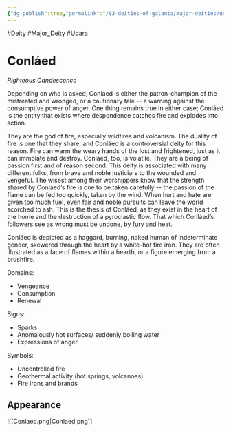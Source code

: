 ```yaml
---
{"dg-publish":true,"permalink":"/03-deities-of-galanta/major-deities/udara/conlaed/","created":"2025-02-09T22:47:11.867+00:00","updated":"2025-02-09T23:30:17.268+00:00"}
---
```


#Deity #Major_Deity #Udara 
# Conláed
*Righteous Candescence*

Depending on who is asked, Conláed is either the patron-champion of the mistreated and wronged, or a cautionary tale -- a warning against the consumptive power of anger. One thing remains true in either case; Conláed is the entity that exists where despondence catches fire and explodes into action.

They are the god of fire, especially wildfires and volcanism. The duality of fire is one that they share, and Conláed is a controversial deity for this reason. Fire can warm the weary hands of the lost and frightened, just as it can immolate and destroy. Conláed, too, is volatile. They are a being of passion first and of reason second. This deity is associated with many different folks, from brave and noble justiciars to the wounded and vengeful. The wisest among their worshippers know that the strength shared by Conláed’s fire is one to be taken carefully -- the passion of the flame can be fed too quickly, taken by the wind. When hurt and hate are given too much fuel, even fair and noble pursuits can leave the world scorched to ash. This is the thesis of Conláed, as they exist in the heart of the home and the destruction of a pyroclastic flow. That which Conláed’s followers see as wrong must be undone, by fury and heat.

Conláed is depicted as a haggard, burning, naked human of indeterminate gender, skewered through the heart by a white-hot fire iron. They are often illustrated as a face of flames within a hearth, or a figure emerging from a brushfire.

Domains:
- Vengeance
- Consumption
- Renewal

Signs:
- Sparks
- Anomalously hot surfaces/ suddenly boiling water
- Expressions of anger

Symbols:
- Uncontrolled fire
- Geothermal activity (hot springs, volcanoes)
- Fire irons and brands
## Appearance
![[Conlaed.png\|Conlaed.png]]